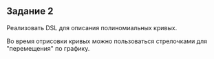 ## Задание 2

Реализовать DSL для описания полиномиальных кривых.

Во время отрисовки кривых можно пользоваться стрелочками для "перемещения" по графику.
